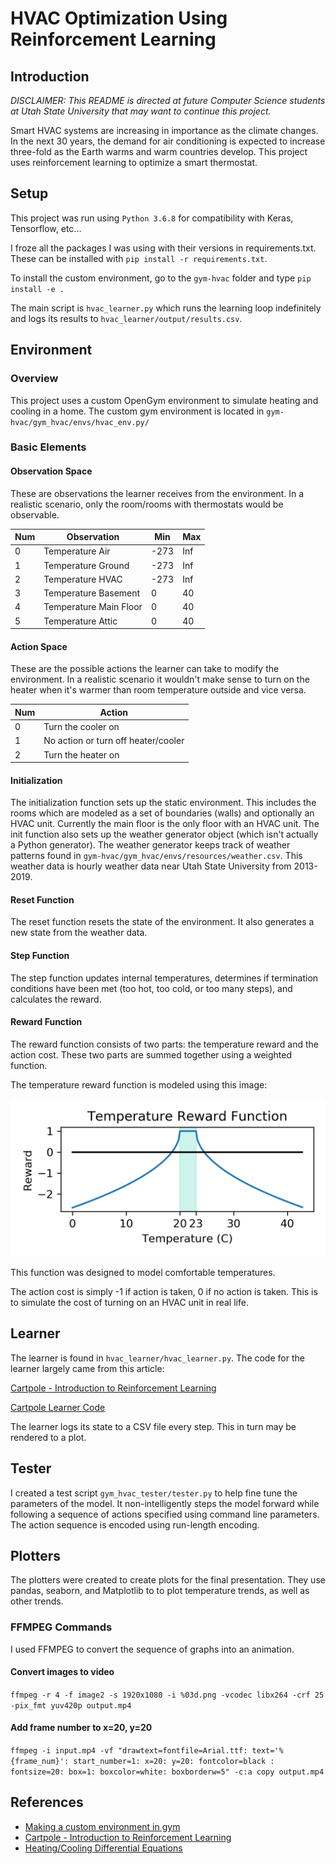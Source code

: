# HVAC Optimization Using Reinforcement Learning

## Introduction

_DISCLAIMER: This README is directed at future Computer Science students at Utah State University that may want to continue this project._

Smart HVAC systems are increasing in importance as the climate changes. In the next 30 years, the demand for air conditioning is expected to increase three-fold as the Earth warms and warm countries develop. This project uses reinforcement learning to optimize a smart thermostat. 


## Setup

This project was run using `Python 3.6.8` for compatibility with Keras, Tensorflow, etc...

I froze all the packages I was using with their versions in requirements.txt. These can be installed with `pip install -r requirements.txt`.

To install the custom environment, go to the `gym-hvac` folder and type `pip install -e .` 

The main script is `hvac_learner.py` which runs the learning loop indefinitely and logs its results to `hvac_learner/output/results.csv`.

## Environment

### Overview

This project uses a custom OpenGym environment to simulate heating and cooling in a home. The custom gym environment is located in `gym-hvac/gym_hvac/envs/hvac_env.py/`

### Basic Elements

#### Observation Space

These are observations the learner receives from the environment. In a realistic scenario, only the room/rooms with thermostats would be observable.

| Num | Observation            | Min  | Max |
|-----|------------------------|------|-----|
| 0   | Temperature Air        | -273 | Inf |
| 1   | Temperature Ground     | -273 | Inf |
| 2   | Temperature HVAC       | -273 | Inf |
| 3   | Temperature Basement   | 0    | 40  |
| 4   | Temperature Main Floor | 0    | 40  |
| 5   | Temperature Attic      | 0    | 40  |

#### Action Space

These are the possible actions the learner can take to modify the environment. In a realistic scenario it wouldn't make sense to turn on the heater when it's warmer than room temperature outside and vice versa.

| Num | Action                              |
|-----|-------------------------------------|
| 0   | Turn the cooler on                  |
| 1   | No action or turn off heater/cooler |
| 2   | Turn the heater on                  |

#### Initialization

The initialization function sets up the static environment. This includes the rooms which are modeled as a set of boundaries (walls) and optionally an HVAC unit. Currently the main floor is the only floor with an HVAC unit. The init function also sets up the weather generator object (which isn't actually a Python generator). The weather generator keeps track of weather patterns found in `gym-hvac/gym_hvac/envs/resources/weather.csv`. This weather data is hourly weather data near Utah State University from 2013-2019.

#### Reset Function

The reset function resets the state of the environment. It also generates a new state from the weather data.

#### Step Function

The step function updates internal temperatures, determines if termination conditions have been met (too hot, too cold, or too many steps), and calculates the reward. 

#### Reward Function

The reward function consists of two parts: the temperature reward and the action cost. These two parts are summed together using a weighted function.
 
The temperature reward function is modeled using this image:

![Image of Yaktocat](https://raw.githubusercontent.com/Devenpor572/CleanEnergyHVACGroup/master/resources/temperature_reward.png)

This function was designed to model comfortable temperatures.

The action cost is simply -1 if action is taken, 0 if no action is taken. This is to simulate the cost of turning on an HVAC unit in real life.

## Learner

The learner is found in `hvac_learner/hvac_learner.py`. The code for the learner largely came from this article:

[Cartpole - Introduction to Reinforcement Learning](https://towardsdatascience.com/cartpole-introduction-to-reinforcement-learning-ed0eb5b58288)

[Cartpole Learner Code](https://github.com/gsurma/cartpole)

The learner logs its state to a CSV file every step. This in turn may be rendered to a plot.

## Tester

I created a test script `gym_hvac_tester/tester.py` to help fine tune the parameters of the model. It non-intelligently steps the model forward while following a sequence of actions specified using command line parameters. The action sequence is encoded using run-length encoding.

## Plotters

The plotters were created to create plots for the final presentation. They use pandas, seaborn, and Matplotlib to to plot temperature trends, as well as other trends.

### FFMPEG Commands

I used FFMPEG to convert the sequence of graphs into an animation.

#### Convert images to video

`ffmpeg -r 4 -f image2 -s 1920x1080 -i %03d.png -vcodec libx264 -crf 25  -pix_fmt yuv420p output.mp4`

#### Add frame number to x=20, y=20
 
`ffmpeg -i input.mp4 -vf "drawtext=fontfile=Arial.ttf: text='%{frame_num}': start_number=1: x=20: y=20: fontcolor=black : fontsize=20: box=1: boxcolor=white: boxborderw=5" -c:a copy output.mp4`

## References

- [Making a custom environment in gym](https://medium.com/@apoddar573/making-your-own-custom-environment-in-gym-c3b65ff8cdaa)
- [Cartpole - Introduction to Reinforcement Learning](https://towardsdatascience.com/cartpole-introduction-to-reinforcement-learning-ed0eb5b58288)
- [Heating/Cooling Differential Equations](http://www.sharetechnote.com/html/DE_Modeling_Example_Cooling.html)
